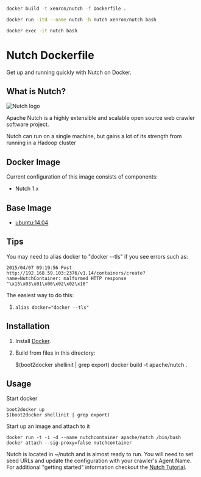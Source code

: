 ```bash

docker build -t xenron/nutch -f Dockerfile .

docker run -itd --name nutch -h nutch xenron/nutch bash

docker exec -it nutch bash

```

# Nutch Dockerfile #

Get up and running quickly with Nutch on Docker.

## What is Nutch?

![Nutch logo](https://wiki.apache.org/nutch/FrontPage?action=AttachFile&do=get&target=nutch_logo_medium.gif "Nutch")

Apache Nutch is a highly extensible and scalable open source web crawler software project.

Nutch can run on a single machine, but gains a lot of its strength from running in a Hadoop cluster

## Docker Image

Current configuration of this image consists of components:

*	Nutch 1.x

##  Base Image

* [ubuntu:14.04](https://registry.hub.docker.com/_/ubuntu/)

## Tips

You may need to alias docker to "docker --tls" if you see errors such as:

```
2015/04/07 09:19:56 Post http://192.168.59.103:2376/v1.14/containers/create?name=NutchContainer: malformed HTTP response "\x15\x03\x01\x00\x02\x02\x16"
```

The easiest way to do this:

1. ```alias docker="docker --tls"```

## Installation

1. Install [Docker](https://www.docker.com/).

2. Build from files in this directory:

	$(boot2docker shellinit | grep export)
	docker build -t apache/nutch .

## Usage

Start docker

	boot2docker up
	$(boot2docker shellinit | grep export)

Start up an image and attach to it

    docker run -t -i -d --name nutchcontainer apache/nutch /bin/bash
    docker attach --sig-proxy=false nutchcontainer

Nutch is located in ~/nutch and is almost ready to run.
You will need to set seed URLs and update the configuration with your crawler's Agent Name.
For additional "getting started" information checkout the [Nutch Tutorial](https://wiki.apache.org/nutch/NutchTutorial).
